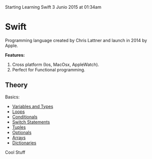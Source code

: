 Starting Learning Swift 3 Junio 2015 at 01:34am

# Swift

Programming language created by Chris Lattner and launch in 2014 by Apple.

**Features:**

1. Cross platform (Ios, MacOsx, AppleWatch).
2. Perfect for Functional programming.

## Theory

Basics:

- [Variables and Types](./Theory/Basics/VariablesAndTypes.md)
- [Loops](./Theory/Basics/Loops.md)
- [Conditionals](./Theory/Basics/Conditionals.md)
- [Switch Statements](./Theory/Basics/Switch.md)
- [Tuples](./Theory/Basics/Tuples.md)
- [Optionals](./Theory/Basics/Optionals.md)
- [Arrays](./Theory/Basics/Arrays.md)
- [Dictionaries](./Theory/Basics/Dictionaries.md)

Cool Stuff
